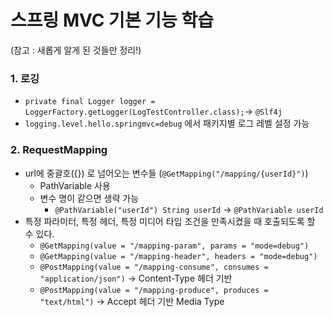 # 스프링 MVC 기본 기능 학습

(참고 : 새롭게 알게 된 것들만 정리!)

### 1. 로깅

- `private final Logger logger = LoggerFactory.getLogger(LogTestController.class);`-> `@Slf4j`
- `logging.level.hello.springmvc=debug` 에서 패키지별 로그 레벨 설정 가능

### 2. RequestMapping

- url에 중괄호({}) 로 넘어오는 변수들 (`@GetMapping("/mapping/{userId}")`)
  - PathVariable 사용 
  - 변수 명이 같으면 생략 가능 
    - `@PathVariable("userId") String userId` -> `@PathVariable userId`
- 특정 파라미터, 특정 헤더, 특정 미디어 타입 조건을 만족시켰을 때 호출되도록 할 수 있다.
  - `@GetMapping(value = "/mapping-param", params = "mode=debug")`
  - `@GetMapping(value = "/mapping-header", headers = "mode=debug")`
  - `@PostMapping(value = "/mapping-consume", consumes = "application/json")` -> Content-Type 헤더 기반
  - `@PostMapping(value = "/mapping-produce", produces = "text/html")` -> Accept 헤더 기반 Media Type